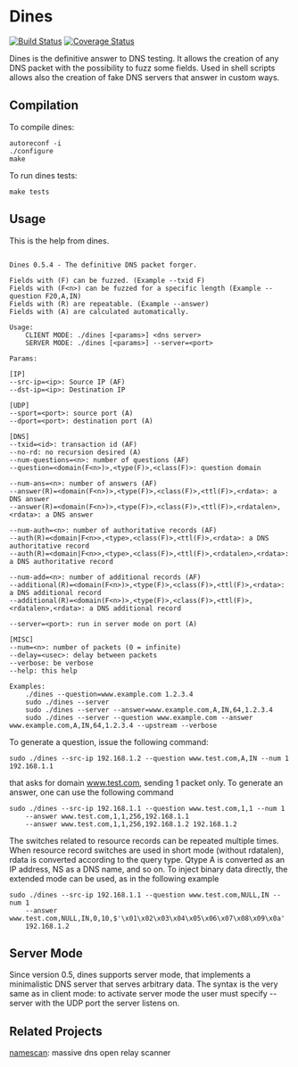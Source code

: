 # Dines

[![Build Status](https://travis-ci.org/crondaemon/dines.png)](https://travis-ci.org/crondaemon/dines)
[![Coverage Status](https://coveralls.io/repos/crondaemon/dines/badge.png?branch=coverage)](https://coveralls.io/r/crondaemon/dines?branch=coverage)

Dines is the definitive answer to DNS testing. It allows the creation of any DNS packet with the possibility to fuzz some fields. Used in shell scripts allows also the creation of fake DNS servers that answer in custom ways.

## Compilation

To compile dines:

    autoreconf -i
    ./configure
    make

To run dines tests:

    make tests

## Usage

This is the help from dines.

<!--- HELP START --->
```

Dines 0.5.4 - The definitive DNS packet forger.

Fields with (F) can be fuzzed. (Example --txid F)
Fields with (F<n>) can be fuzzed for a specific length (Example --question F20,A,IN)
Fields with (R) are repeatable. (Example --answer)
Fields with (A) are calculated automatically.

Usage:
	CLIENT MODE: ./dines [<params>] <dns server>
	SERVER MODE: ./dines [<params>] --server=<port>

Params:

[IP]
--src-ip=<ip>: Source IP (AF)
--dst-ip=<ip>: Destination IP

[UDP]
--sport=<port>: source port (A)
--dport=<port>: destination port (A)

[DNS]
--txid=<id>: transaction id (AF)
--no-rd: no recursion desired (A)
--num-questions=<n>: number of questions (AF)
--question=<domain(F<n>)>,<type(F)>,<class(F)>: question domain

--num-ans=<n>: number of answers (AF)
--answer(R)=<domain(F<n>)>,<type(F)>,<class(F)>,<ttl(F)>,<rdata>: a DNS answer
--answer(R)=<domain(F<n>)>,<type(F)>,<class(F)>,<ttl(F)>,<rdatalen>,<rdata>: a DNS answer

--num-auth=<n>: number of authoritative records (AF)
--auth(R)=<domain|F<n>>,<type>,<class(F)>,<ttl(F)>,<rdata>: a DNS authoritative record
--auth(R)=<domain|F<n>>,<type>,<class(F)>,<ttl(F)>,<rdatalen>,<rdata>: a DNS authoritative record

--num-add=<n>: number of additional records (AF)
--additional(R)=<domain(F<n>)>,<type(F)>,<class(F)>,<ttl(F)>,<rdata>: a DNS additional record
--additional(R)=<domain(F<n>)>,<type(F)>,<class(F)>,<ttl(F)>,<rdatalen>,<rdata>: a DNS additional record

--server=<port>: run in server mode on port (A)

[MISC]
--num=<n>: number of packets (0 = infinite)
--delay=<usec>: delay between packets
--verbose: be verbose
--help: this help

Examples:
	./dines --question=www.example.com 1.2.3.4
	sudo ./dines --server
	sudo ./dines --server --answer=www.example.com,A,IN,64,1.2.3.4
	sudo ./dines --server --question www.example.com --answer www.example.com,A,IN,64,1.2.3.4 --upstream --verbose
```
<!--- HELP END --->

To generate a question, issue the following command:

```
sudo ./dines --src-ip 192.168.1.2 --question www.test.com,A,IN --num 1 192.168.1.1
```

that asks for domain www.test.com, sending 1 packet only. To generate an answer, one can use the following
command

```
sudo ./dines --src-ip 192.168.1.1 --question www.test.com,1,1 --num 1
    --answer www.test.com,1,1,256,192.168.1.1
    --answer www.test.com,1,1,256,192.168.1.2 192.168.1.2
```

The switches related to resource records can be repeated multiple times. When resource record switches are used
in short mode (without rdatalen), rdata is converted according to the query type. Qtype A is converted
as an IP address, NS as a DNS name, and so on. To inject binary data directly, the extended mode can be used,
as in the following example

```
sudo ./dines --src-ip 192.168.1.1 --question www.test.com,NULL,IN --num 1
    --answer www.test.com,NULL,IN,0,10,$'\x01\x02\x03\x04\x05\x06\x07\x08\x09\x0a'
    192.168.1.2
```

## Server Mode

Since version 0.5, dines supports server mode, that implements a minimalistic DNS server that serves arbitrary
data. The syntax is the very same as in client mode: to activate server mode the user must specify --server
with the UDP port the server listens on.

## Related Projects

[namescan](http://github.com/crondaemon/namescan): massive dns open relay scanner
